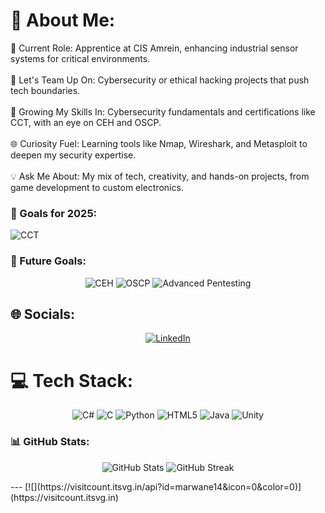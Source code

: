 # 💫 About Me:
🚀 Current Role: Apprentice at CIS Amrein, enhancing industrial sensor systems for critical environments.<br><br>🤝 Let's Team Up On: Cybersecurity or ethical hacking projects that push tech boundaries.<br><br>🎯 Growing My Skills In: Cybersecurity fundamentals and certifications like CCT, with an eye on CEH and OSCP.<br><br>🌐 Curiosity Fuel: Learning tools like Nmap, Wireshark, and Metasploit to deepen my security expertise.<br><br>💡 Ask Me About: My mix of tech, creativity, and hands-on projects, from game development to custom electronics.

### 🌟 Goals for 2025:
<p>
  <img src="https://img.shields.io/badge/CCT-In%20Progress-blue" alt="CCT"/> 
</p>

### 🌟 Future Goals:
<p align="center">
  <img src="https://img.shields.io/badge/CEH-Preparation%20in%20Progress-brightgreen?style=for-the-badge" alt="CEH"/> 
  <img src="https://img.shields.io/badge/OSCP-Dream-orange?style=for-the-badge" alt="OSCP"/>
  <img src="https://img.shields.io/badge/Advanced%20Pentesting-Learning-blue?style=for-the-badge" alt="Advanced Pentesting"/>
</p>

## 🌐 Socials:
<p align="center">
  <a href="https://linkedin.com/in/marwane-eljaafari">
    <img src="https://img.shields.io/badge/LinkedIn-%230077B5.svg?style=for-the-badge&logo=linkedin&logoColor=white" alt="LinkedIn">
  </a>
</p>


# 💻 Tech Stack:
<p align="center"> <img src="https://img.shields.io/badge/c%23-%23239120.svg?style=for-the-badge&logo=csharp&logoColor=white" alt="C#"/> <img src="https://img.shields.io/badge/c-%2300599C.svg?style=for-the-badge&logo=c&logoColor=white" alt="C"/> <img src="https://img.shields.io/badge/python-3670A0?style=for-the-badge&logo=python&logoColor=ffdd54" alt="Python"/> <img src="https://img.shields.io/badge/html5-%23E34F26.svg?style=for-the-badge&logo=html5&logoColor=white" alt="HTML5"/> <img src="https://img.shields.io/badge/java-%23ED8B00.svg?style=for-the-badge&logo=openjdk&logoColor=white" alt="Java"/> <img src="https://img.shields.io/badge/unity-%23000000.svg?style=for-the-badge&logo=unity&logoColor=white" alt="Unity"/> </p>

### 📊 GitHub Stats:
<p align="center">
  <img src="https://github-readme-stats.vercel.app/api?username=marwane14&show_icons=true&theme=radical" alt="GitHub Stats"/>
  <img src="https://streak-stats.demolab.com?user=marwane14&theme=radical&hide_border=true&date_format=j%20M%5B%20Y%5D" alt="GitHub Streak"/>
</p>
---
[![](https://visitcount.itsvg.in/api?id=marwane14&icon=0&color=0)](https://visitcount.itsvg.in)
